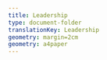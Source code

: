 ```yaml
---
title: Leadership
type: document-folder
translationKey: Leadership
geometry: margin=2cm
geometry: a4paper
---
```

